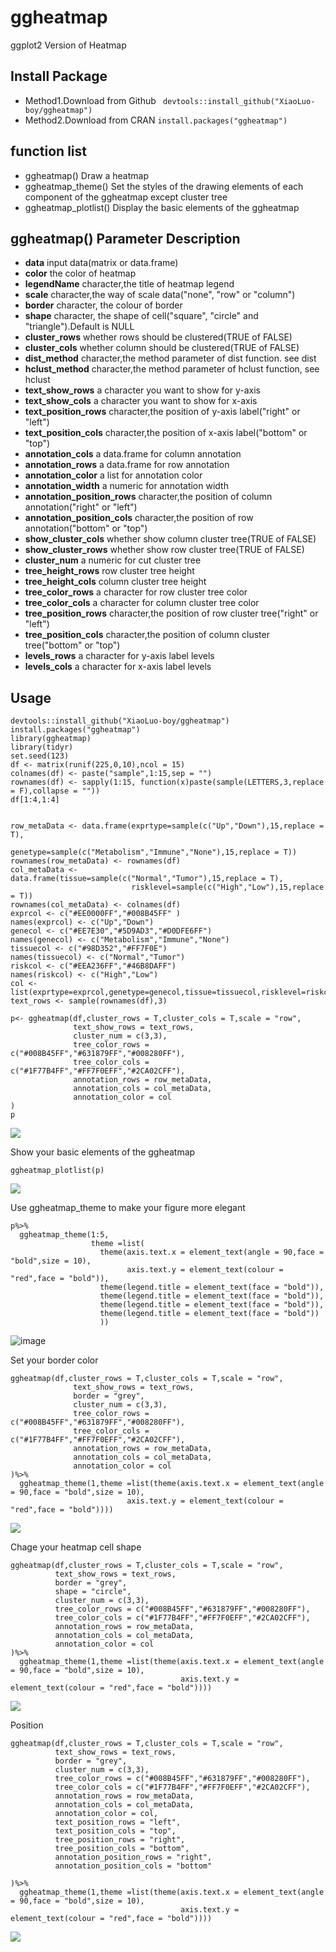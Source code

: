 # ggheatmap
ggplot2 Version of Heatmap

## Install Package
* Method1.Download from Github
` devtools::install_github("XiaoLuo-boy/ggheatmap")`
* Method2.Download from CRAN
` install.packages("ggheatmap") `

## function list
* ggheatmap() Draw a heatmap
* ggheatmap_theme() Set the styles of the drawing elements of each component of the ggheatmap except cluster tree
* ggheatmap_plotlist() Display the basic elements of the ggheatmap

## ggheatmap() Parameter Description
* **data**	input data(matrix or data.frame)
* **color**	the color of heatmap
* **legendName**	character,the title of heatmap legend
* **scale**	character,the way of scale data("none", "row" or "column")
* **border** character, the colour of border
* **shape** character, the shape of cell("square", "circle" and "triangle").Default is NULL
* **cluster_rows**	whether rows should be clustered(TRUE of FALSE)
* **cluster_cols**	whether column should be clustered(TRUE of FALSE)
* **dist_method**	character,the method parameter of dist function. see dist
* **hclust_method**	character,the method parameter of hclust function, see hclust
* **text_show_rows**	a character you want to show for y-axis
* **text_show_cols**	a character you want to show for x-axis
* **text_position_rows**	character,the position of y-axis label("right" or "left")
* **text_position_cols**	character,the position of x-axis label("bottom" or "top")
* **annotation_cols**	a data.frame for column annotation
* **annotation_rows**	a data.frame for row annotation
* **annotation_color**	a list for annotation color
* **annotation_width**	a numeric for annotation width
* **annotation_position_rows** character,the position of column annotation("right" or "left")
* **annotation_position_cols** character,the position of row annotation("bottom" or "top")
* **show_cluster_cols**	whether show column cluster tree(TRUE of FALSE)
* **show_cluster_rows**	whether show row cluster tree(TRUE of FALSE)
* **cluster_num**	a numeric for cut cluster tree
* **tree_height_rows**	row cluster tree height
* **tree_height_cols**	column cluster tree height
* **tree_color_rows**	a character for row cluster tree color
* **tree_color_cols**	a character for column cluster tree color
* **tree_position_rows** character,the position of row cluster tree("right" or "left")
* **tree_position_cols** character,the position of column cluster tree("bottom" or "top")
* **levels_rows**	a character for y-axis label levels
* **levels_cols**	a character for x-axis label levels

## Usage
```
devtools::install_github("XiaoLuo-boy/ggheatmap")
install.packages("ggheatmap")
library(ggheatmap)
library(tidyr)
set.seed(123)
df <- matrix(runif(225,0,10),ncol = 15)
colnames(df) <- paste("sample",1:15,sep = "")
rownames(df) <- sapply(1:15, function(x)paste(sample(LETTERS,3,replace = F),collapse = ""))
df[1:4,1:4]


row_metaData <- data.frame(exprtype=sample(c("Up","Down"),15,replace = T),
                           genetype=sample(c("Metabolism","Immune","None"),15,replace = T))
rownames(row_metaData) <- rownames(df)
col_metaData <- data.frame(tissue=sample(c("Normal","Tumor"),15,replace = T),
                           risklevel=sample(c("High","Low"),15,replace = T))
rownames(col_metaData) <- colnames(df)
exprcol <- c("#EE0000FF","#008B45FF" )
names(exprcol) <- c("Up","Down")
genecol <- c("#EE7E30","#5D9AD3","#D0DFE6FF")
names(genecol) <- c("Metabolism","Immune","None")
tissuecol <- c("#98D352","#FF7F0E")
names(tissuecol) <- c("Normal","Tumor")
riskcol <- c("#EEA236FF","#46B8DAFF")
names(riskcol) <- c("High","Low")
col <- list(exprtype=exprcol,genetype=genecol,tissue=tissuecol,risklevel=riskcol)
text_rows <- sample(rownames(df),3)

p<- ggheatmap(df,cluster_rows = T,cluster_cols = T,scale = "row",
              text_show_rows = text_rows,
              cluster_num = c(3,3),
              tree_color_rows = c("#008B45FF","#631879FF","#008280FF"),
              tree_color_cols = c("#1F77B4FF","#FF7F0EFF","#2CA02CFF"),
              annotation_rows = row_metaData,
              annotation_cols = col_metaData,
              annotation_color = col
)
p
```
![](https://user-images.githubusercontent.com/65945397/126067499-2426bc94-be1b-485c-909c-f1f91d65d101.png)

Show your basic elements of the ggheatmap
```
ggheatmap_plotlist(p)
```
![](https://user-images.githubusercontent.com/65945397/126067537-9ccfa3b7-1c0a-4a91-a7fd-ff0a58a73d66.png)

Use ggheatmap_theme to make your figure more elegant
```
p%>%
  ggheatmap_theme(1:5,
                  theme =list(
                    theme(axis.text.x = element_text(angle = 90,face = "bold",size = 10),
                          axis.text.y = element_text(colour = "red",face = "bold")),
                    theme(legend.title = element_text(face = "bold")),
                    theme(legend.title = element_text(face = "bold")),
                    theme(legend.title = element_text(face = "bold")),
                    theme(legend.title = element_text(face = "bold"))
                    ))
```
![image](https://user-images.githubusercontent.com/65945397/126067628-0115a4ea-171f-4956-ae2a-9f4d8df402e0.png)

Set your border color
```
ggheatmap(df,cluster_rows = T,cluster_cols = T,scale = "row",
              text_show_rows = text_rows,
              border = "grey",
              cluster_num = c(3,3),
              tree_color_rows = c("#008B45FF","#631879FF","#008280FF"),
              tree_color_cols = c("#1F77B4FF","#FF7F0EFF","#2CA02CFF"),
              annotation_rows = row_metaData,
              annotation_cols = col_metaData,
              annotation_color = col
)%>%
  ggheatmap_theme(1,theme =list(theme(axis.text.x = element_text(angle = 90,face = "bold",size = 10),
                          axis.text.y = element_text(colour = "red",face = "bold"))))
```
![](https://user-images.githubusercontent.com/65945397/126067560-18309174-6b02-442d-a0a0-cdba0628b8ab.png)

Chage your heatmap cell shape
```
ggheatmap(df,cluster_rows = T,cluster_cols = T,scale = "row",
          text_show_rows = text_rows,
          border = "grey",
          shape = "circle",
          cluster_num = c(3,3),
          tree_color_rows = c("#008B45FF","#631879FF","#008280FF"),
          tree_color_cols = c("#1F77B4FF","#FF7F0EFF","#2CA02CFF"),
          annotation_rows = row_metaData,
          annotation_cols = col_metaData,
          annotation_color = col
)%>%
  ggheatmap_theme(1,theme =list(theme(axis.text.x = element_text(angle = 90,face = "bold",size = 10),
                                      axis.text.y = element_text(colour = "red",face = "bold"))))
```
![](https://user-images.githubusercontent.com/65945397/126067675-67a20361-6683-4c7d-8c7c-c94b0e30c43a.png)

Position
```
ggheatmap(df,cluster_rows = T,cluster_cols = T,scale = "row",
          text_show_rows = text_rows,
          border = "grey",
          cluster_num = c(3,3),
          tree_color_rows = c("#008B45FF","#631879FF","#008280FF"),
          tree_color_cols = c("#1F77B4FF","#FF7F0EFF","#2CA02CFF"),
          annotation_rows = row_metaData,
          annotation_cols = col_metaData,
          annotation_color = col,
          text_position_rows = "left",
          text_position_cols = "top",
          tree_position_rows = "right",
          tree_position_cols = "bottom",
          annotation_position_rows = "right",
          annotation_position_cols = "bottom"
          
)%>%
  ggheatmap_theme(1,theme =list(theme(axis.text.x = element_text(angle = 90,face = "bold",size = 10),
                                      axis.text.y = element_text(colour = "red",face = "bold"))))
```
![](https://user-images.githubusercontent.com/65945397/126067706-35e462c0-9736-4225-80a1-ff40d310e27e.png)
